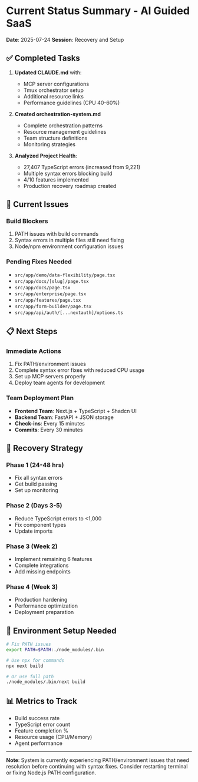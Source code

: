 # Current Status Summary - AI Guided SaaS

**Date**: 2025-07-24
**Session**: Recovery and Setup

## ✅ Completed Tasks

1. **Updated CLAUDE.md** with:
   - MCP server configurations
   - Tmux orchestrator setup
   - Additional resource links
   - Performance guidelines (CPU 40-60%)

2. **Created orchestration-system.md**
   - Complete orchestration patterns
   - Resource management guidelines
   - Team structure definitions
   - Monitoring strategies

3. **Analyzed Project Health**:
   - 27,407 TypeScript errors (increased from 9,221)
   - Multiple syntax errors blocking build
   - 4/10 features implemented
   - Production recovery roadmap created

## 🚧 Current Issues

### Build Blockers
1. PATH issues with build commands
2. Syntax errors in multiple files still need fixing
3. Node/npm environment configuration issues

### Pending Fixes Needed
- `src/app/demo/data-flexibility/page.tsx`
- `src/app/docs/[slug]/page.tsx`  
- `src/app/docs/page.tsx`
- `src/app/enterprise/page.tsx`
- `src/app/features/page.tsx`
- `src/app/form-builder/page.tsx`
- `src/app/api/auth/[...nextauth]/options.ts`

## 📋 Next Steps

### Immediate Actions
1. Fix PATH/environment issues
2. Complete syntax error fixes with reduced CPU usage
3. Set up MCP servers properly
4. Deploy team agents for development

### Team Deployment Plan
- **Frontend Team**: Next.js + TypeScript + Shadcn UI
- **Backend Team**: FastAPI + JSON storage
- **Check-ins**: Every 15 minutes
- **Commits**: Every 30 minutes

## 🎯 Recovery Strategy

### Phase 1 (24-48 hrs)
- Fix all syntax errors
- Get build passing
- Set up monitoring

### Phase 2 (Days 3-5)  
- Reduce TypeScript errors to <1,000
- Fix component types
- Update imports

### Phase 3 (Week 2)
- Implement remaining 6 features
- Complete integrations
- Add missing endpoints

### Phase 4 (Week 3)
- Production hardening
- Performance optimization
- Deployment preparation

## 🔧 Environment Setup Needed

```bash
# Fix PATH issues
export PATH=$PATH:./node_modules/.bin

# Use npx for commands
npx next build

# Or use full path
./node_modules/.bin/next build
```

## 📊 Metrics to Track

- Build success rate
- TypeScript error count
- Feature completion %
- Resource usage (CPU/Memory)
- Agent performance

---

**Note**: System is currently experiencing PATH/environment issues that need resolution before continuing with syntax fixes. Consider restarting terminal or fixing Node.js PATH configuration.
